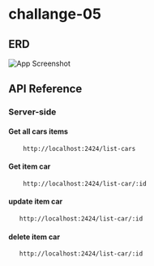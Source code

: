 # challange-05
 
## ERD

![App Screenshot](https://via.placeholder.com/468x300?text=App+Screenshot+Here)

## API Reference

### Server-side
#### Get all cars items
```http
    http://localhost:2424/list-cars
```
#### Get item car
```http
    http://localhost:2424/list-car/:id
```

#### update item car
```http
   http://localhost:2424/list-car/:id
```


#### delete item car
```http
   http://localhost:2424/list-car/:id
```





